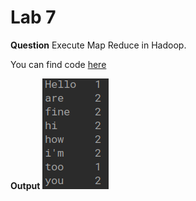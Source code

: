 # Lab 7

**Question**
Execute Map Reduce in Hadoop.

You can find code [here](WordCount.java)

**Output**
![](Images/output.png)
